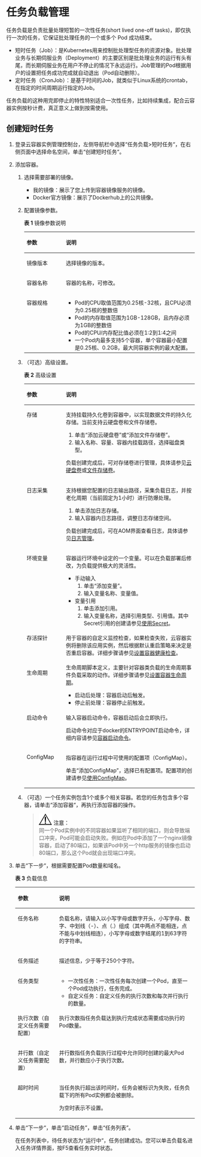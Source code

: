 # 任务负载管理<a name="cci_01_0051"></a>

任务负载是负责批量处理短暂的一次性任务\(short lived one-off tasks\)，即仅执行一次的任务，它保证批处理任务的一个或多个 Pod 成功结束。

-   短时任务（Job）：是Kubernetes用来控制批处理型任务的资源对象。批处理业务与长期伺服业务（Deployment）的主要区别是批处理业务的运行有头有尾，而长期伺服业务在用户不停止的情况下永远运行。Job管理的Pod根据用户的设置把任务成功完成就自动退出（Pod自动删除）。
-   定时任务（CronJob）：是基于时间的Job，就类似于Linux系统的crontab，在指定的时间周期运行指定的Job。

任务负载的这种用完即停止的特性特别适合一次性任务，比如持续集成，配合云容器实例按秒计费，真正意义上做到按需使用。

## 创建短时任务<a name="section1754218181551"></a>

1.  登录云容器实例管理控制台，左侧导航栏中选择“任务负载\>短时任务“，在右侧页面中选择命名空间，单击“创建短时任务“。
2.  添加容器。
    1.  选择需要部署的镜像。
        -   我的镜像：展示了您上传到容器镜像服务的镜像。
        -   Docker官方镜像：展示了Dockerhub上的公共镜像。

    2.  配置镜像参数。

        **表 1**  镜像参数说明

        <a name="table128216444815"></a>
        <table><thead align="left"><tr id="row0282348486"><th class="cellrowborder" valign="top" width="23%" id="mcps1.2.3.1.1"><p id="p3282147483"><a name="p3282147483"></a><a name="p3282147483"></a>参数</p>
        </th>
        <th class="cellrowborder" valign="top" width="77%" id="mcps1.2.3.1.2"><p id="p1828244144819"><a name="p1828244144819"></a><a name="p1828244144819"></a>说明</p>
        </th>
        </tr>
        </thead>
        <tbody><tr id="row48048642214"><td class="cellrowborder" valign="top" width="23%" headers="mcps1.2.3.1.1 "><p id="p880613615224"><a name="p880613615224"></a><a name="p880613615224"></a>镜像版本</p>
        </td>
        <td class="cellrowborder" valign="top" width="77%" headers="mcps1.2.3.1.2 "><p id="p08061166224"><a name="p08061166224"></a><a name="p08061166224"></a>选择镜像的版本。</p>
        </td>
        </tr>
        <tr id="row32839494813"><td class="cellrowborder" valign="top" width="23%" headers="mcps1.2.3.1.1 "><p id="p122831140486"><a name="p122831140486"></a><a name="p122831140486"></a>容器名称</p>
        </td>
        <td class="cellrowborder" valign="top" width="77%" headers="mcps1.2.3.1.2 "><p id="p528314415486"><a name="p528314415486"></a><a name="p528314415486"></a>容器的名称，可修改。</p>
        </td>
        </tr>
        <tr id="row152831345485"><td class="cellrowborder" valign="top" width="23%" headers="mcps1.2.3.1.1 "><p id="p875325925918"><a name="p875325925918"></a><a name="p875325925918"></a>容器规格</p>
        </td>
        <td class="cellrowborder" valign="top" width="77%" headers="mcps1.2.3.1.2 "><a name="ul13282205619311"></a><a name="ul13282205619311"></a><ul id="ul13282205619311"><li>Pod的CPU取值范围为0.25核-32核，且CPU必须为0.25核的整数倍</li><li>Pod的内存取值范围为1GB-128GB，且内存必须为1GB的整数倍</li><li>Pod的CPU/内存配比值必须在1:2到1:4之间</li><li>一个Pod内最多支持5个容器，单个容器最小配置是0.25核、0.2GB，最大同容器实例的最大配置。</li></ul>
        </td>
        </tr>
        </tbody>
        </table>

    3.  （可选）高级设置。

        **表 2**  高级设置

        <a name="table17053356320"></a>
        <table><thead align="left"><tr id="row167061935153213"><th class="cellrowborder" valign="top" width="23%" id="mcps1.2.3.1.1"><p id="p1370619354321"><a name="p1370619354321"></a><a name="p1370619354321"></a>参数</p>
        </th>
        <th class="cellrowborder" valign="top" width="77%" id="mcps1.2.3.1.2"><p id="p14706113513212"><a name="p14706113513212"></a><a name="p14706113513212"></a>说明</p>
        </th>
        </tr>
        </thead>
        <tbody><tr id="row1326611285014"><td class="cellrowborder" valign="top" width="23%" headers="mcps1.2.3.1.1 "><p id="p15172028154119"><a name="p15172028154119"></a><a name="p15172028154119"></a>存储</p>
        </td>
        <td class="cellrowborder" valign="top" width="77%" headers="mcps1.2.3.1.2 "><p id="p1652162817414"><a name="p1652162817414"></a><a name="p1652162817414"></a>支持挂载持久化卷到容器中，以实现数据文件的持久化存储。当前支持云硬盘卷和文件存储卷。</p>
        <a name="ol7523142816416"></a><a name="ol7523142816416"></a><ol id="ol7523142816416"><li>单击<span class="uicontrol" id="uicontrol195306282416"><a name="uicontrol195306282416"></a><a name="uicontrol195306282416"></a>“添加云硬盘卷”</span>或<span class="uicontrol" id="uicontrol1460518184113"><a name="uicontrol1460518184113"></a><a name="uicontrol1460518184113"></a>“添加文件存储卷”</span>。</li><li>输入名称、容量、容器内挂载路径，选择磁盘类型。</li></ol>
        <p id="p125360285419"><a name="p125360285419"></a><a name="p125360285419"></a>负载创建完成后，可对存储卷进行管理，具体请参见<a href="云硬盘卷.md">云硬盘卷</a>或<a href="文件存储卷.md">文件存储卷</a>。</p>
        </td>
        </tr>
        <tr id="row1070314175020"><td class="cellrowborder" valign="top" width="23%" headers="mcps1.2.3.1.1 "><p id="p8670718111715"><a name="p8670718111715"></a><a name="p8670718111715"></a>日志采集</p>
        </td>
        <td class="cellrowborder" valign="top" width="77%" headers="mcps1.2.3.1.2 "><p id="p167031813177"><a name="p167031813177"></a><a name="p167031813177"></a>支持根据您配置的日志输出路径，采集负载日志，并按老化周期（当前固定为1小时）进行防爆处理。</p>
        <a name="ol1888210123245"></a><a name="ol1888210123245"></a><ol id="ol1888210123245"><li>单击添加日志存储。</li><li>输入容器内日志路径，调整日志存储空间。</li></ol>
        <p id="p9370433182511"><a name="p9370433182511"></a><a name="p9370433182511"></a>负载创建完成后，可在AOM界面查看日志，具体请参见<a href="日志管理.md">日志管理</a>。</p>
        </td>
        </tr>
        <tr id="row10165174402214"><td class="cellrowborder" valign="top" width="23%" headers="mcps1.2.3.1.1 "><p id="p670763593219"><a name="p670763593219"></a><a name="p670763593219"></a>环境变<span>量</span></p>
        </td>
        <td class="cellrowborder" valign="top" width="77%" headers="mcps1.2.3.1.2 "><p id="p195601892108"><a name="p195601892108"></a><a name="p195601892108"></a><span>容器运行环境中设定的一个变量。可以在负载部署后修改，为负载提供极大的灵活性。</span></p>
        <a name="ul789917269235"></a><a name="ul789917269235"></a><ul id="ul789917269235"><li>手动输入<a name="ol132614379232"></a><a name="ol132614379232"></a><ol id="ol132614379232"><li>单击<span class="uicontrol" id="uicontrol1412691510249"><a name="uicontrol1412691510249"></a><a name="uicontrol1412691510249"></a>“添加变量”</span>。</li><li>输入变量名称、变量值。</li></ol>
        </li><li>变量引用<a name="ol1160515682420"></a><a name="ol1160515682420"></a><ol id="ol1160515682420"><li>单击添加引用。</li><li>输入变量名称，选择引用类型、引用值。其中Secret引用的创建请参见<a href="使用Secret.md">使用Secret</a>。</li></ol>
        </li></ul>
        </td>
        </tr>
        <tr id="row173162112241"><td class="cellrowborder" valign="top" width="23%" headers="mcps1.2.3.1.1 "><p id="p4932225132415"><a name="p4932225132415"></a><a name="p4932225132415"></a>存活探针</p>
        </td>
        <td class="cellrowborder" valign="top" width="77%" headers="mcps1.2.3.1.2 "><p id="p199349253240"><a name="p199349253240"></a><a name="p199349253240"></a>用于容器的自定义监控检查，如果检查失败，云容器实例将删除该应用实例，然后根据默认重启策略来决定是否重启容器。详细步骤请参见<a href="设置容器健康检查.md">设置容器健康检查</a>。</p>
        </td>
        </tr>
        <tr id="row17061435113218"><td class="cellrowborder" valign="top" width="23%" headers="mcps1.2.3.1.1 "><p id="p157061235123216"><a name="p157061235123216"></a><a name="p157061235123216"></a>生命周<span>期</span></p>
        </td>
        <td class="cellrowborder" valign="top" width="77%" headers="mcps1.2.3.1.2 "><div class="p" id="p15201232375"><a name="p15201232375"></a><a name="p15201232375"></a><span>生命周期脚本定义，主要针对容器类负载的生命周期事件负载采取的动作。</span>详细步骤请参见<a href="设置容器生命周期.md">设置容器生命周期</a>。<a name="ul7468112919334"></a><a name="ul7468112919334"></a><ul id="ul7468112919334"><li>启动后处<span>理：容器启动后触发。</span></li><li>停止前处理：容器停止前触发。</li></ul>
        </div>
        </td>
        </tr>
        <tr id="row725218519814"><td class="cellrowborder" valign="top" width="23%" headers="mcps1.2.3.1.1 "><p id="p0252155183"><a name="p0252155183"></a><a name="p0252155183"></a>启动命令</p>
        </td>
        <td class="cellrowborder" valign="top" width="77%" headers="mcps1.2.3.1.2 "><p id="p1660418369565"><a name="p1660418369565"></a><a name="p1660418369565"></a>输入容器启动命令，容器启动后会立即执行。</p>
        <p id="p14252651281"><a name="p14252651281"></a><a name="p14252651281"></a>启动命令对应于docker的ENTRYPOINT启动命令，详细内容请参见<a href="容器启动命令.md">容器启动命令</a>。</p>
        </td>
        </tr>
        <tr id="row12584143142315"><td class="cellrowborder" valign="top" width="23%" headers="mcps1.2.3.1.1 "><p id="p10585174311234"><a name="p10585174311234"></a><a name="p10585174311234"></a>ConfigMap</p>
        </td>
        <td class="cellrowborder" valign="top" width="77%" headers="mcps1.2.3.1.2 "><p id="p3585443172313"><a name="p3585443172313"></a><a name="p3585443172313"></a>指容器在运行过程中可使用的配置项（ConfigMap）。</p>
        <p id="p1987986123617"><a name="p1987986123617"></a><a name="p1987986123617"></a>单击<span class="uicontrol" id="uicontrol0855185493517"><a name="uicontrol0855185493517"></a><a name="uicontrol0855185493517"></a>“添加ConfigMap”</span>，选择已有配置项。配置项的创建请参见<a href="使用ConfigMap.md">使用ConfigMap</a>。</p>
        </td>
        </tr>
        </tbody>
        </table>

    4.  （可选）一个任务实例包含1个或多个相关容器。若您的任务包含多个容器，请单击“添加容器“，再执行添加容器的操作。

        >![](public_sys-resources/icon-notice.gif) **注意：**   
        >同一个Pod实例中的不同容器如果监听了相同的端口，则会导致端口冲突，Pod可能会启动失败。例如在Pod中添加了一个nginx镜像容器，启动了80端口，如果该Pod中另一个http服务的镜像也启动80端口，那么这个Pod就会出现端口冲突。  


3.  单击“下一步“，根据需要配置Pod数量和域名。

    **表 3**  负载信息

    <a name="table1827691822212"></a>
    <table><thead align="left"><tr id="row4285171810225"><th class="cellrowborder" valign="top" width="23%" id="mcps1.2.3.1.1"><p id="p3287201802216"><a name="p3287201802216"></a><a name="p3287201802216"></a>参数</p>
    </th>
    <th class="cellrowborder" valign="top" width="77%" id="mcps1.2.3.1.2"><p id="p9290201818226"><a name="p9290201818226"></a><a name="p9290201818226"></a>说明</p>
    </th>
    </tr>
    </thead>
    <tbody><tr id="row32921418122219"><td class="cellrowborder" valign="top" width="23%" headers="mcps1.2.3.1.1 "><p id="p47541252112217"><a name="p47541252112217"></a><a name="p47541252112217"></a>任务名称</p>
    </td>
    <td class="cellrowborder" valign="top" width="77%" headers="mcps1.2.3.1.2 "><p id="p6295718162217"><a name="p6295718162217"></a><a name="p6295718162217"></a>负载名称，请输入以小写字母或数字开头，小写字母、数字、中划线（-）、点（.）组成（其中两点不能相连，点不能与中划线相连），小写字母或数字结尾的1到63字符的字符串。</p>
    </td>
    </tr>
    <tr id="row202961188223"><td class="cellrowborder" valign="top" width="23%" headers="mcps1.2.3.1.1 "><p id="p20956105910229"><a name="p20956105910229"></a><a name="p20956105910229"></a>任务描述</p>
    </td>
    <td class="cellrowborder" valign="top" width="77%" headers="mcps1.2.3.1.2 "><p id="p2959172813235"><a name="p2959172813235"></a><a name="p2959172813235"></a>描述信息，少于等于250个字符。</p>
    </td>
    </tr>
    <tr id="row530721816224"><td class="cellrowborder" valign="top" width="23%" headers="mcps1.2.3.1.1 "><p id="p18309101852219"><a name="p18309101852219"></a><a name="p18309101852219"></a>任务类型</p>
    </td>
    <td class="cellrowborder" valign="top" width="77%" headers="mcps1.2.3.1.2 "><a name="ul1948183010246"></a><a name="ul1948183010246"></a><ul id="ul1948183010246"><li>一次性任务：一次性任务每次创建一个Pod，直至一个Pod成功执行，任务完成。</li><li>自定义任务：自定义任务的执行次数和每次并行执行的数量。</li></ul>
    </td>
    </tr>
    <tr id="row15721163462113"><td class="cellrowborder" valign="top" width="23%" headers="mcps1.2.3.1.1 "><p id="p11721534132115"><a name="p11721534132115"></a><a name="p11721534132115"></a>执行次数（自定义任务需要配置）</p>
    </td>
    <td class="cellrowborder" valign="top" width="77%" headers="mcps1.2.3.1.2 "><p id="p6721193472112"><a name="p6721193472112"></a><a name="p6721193472112"></a>执行次数指任务负载达到执行完成状态需要成功执行的Pod数量。</p>
    </td>
    </tr>
    <tr id="row132052056132111"><td class="cellrowborder" valign="top" width="23%" headers="mcps1.2.3.1.1 "><p id="p1420545672120"><a name="p1420545672120"></a><a name="p1420545672120"></a>并行数（自定义任务需要配置）</p>
    </td>
    <td class="cellrowborder" valign="top" width="77%" headers="mcps1.2.3.1.2 "><p id="p19205456182117"><a name="p19205456182117"></a><a name="p19205456182117"></a>并行数指任务负载执行过程中允许同时创建的最大Pod数，并行数应小于执行次数。</p>
    </td>
    </tr>
    <tr id="row18993115362610"><td class="cellrowborder" valign="top" width="23%" headers="mcps1.2.3.1.1 "><p id="p175039411224"><a name="p175039411224"></a><a name="p175039411224"></a>超时时间</p>
    </td>
    <td class="cellrowborder" valign="top" width="77%" headers="mcps1.2.3.1.2 "><p id="p392645220209"><a name="p392645220209"></a><a name="p392645220209"></a>当任务执行超出该时间时，任务会被标识为失败，任务负载下的所有Pod实例都会被删除。</p>
    <p id="p4237102715263"><a name="p4237102715263"></a><a name="p4237102715263"></a>为空时表示不设置。</p>
    </td>
    </tr>
    </tbody>
    </table>

4.  单击“下一步“，单击“启动任务”，单击“任务列表”。

    在任务列表中，待任务状态为“运行中“，任务创建成功。您可以单击负载名进入任务详情界面，按F5查看任务实时状态。


